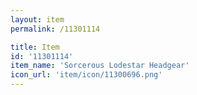 ```yaml
---
layout: item
permalink: /11301114

title: Item
id: '11301114'
item_name: 'Sorcerous Lodestar Headgear'
icon_url: 'item/icon/11300696.png'
---
```

